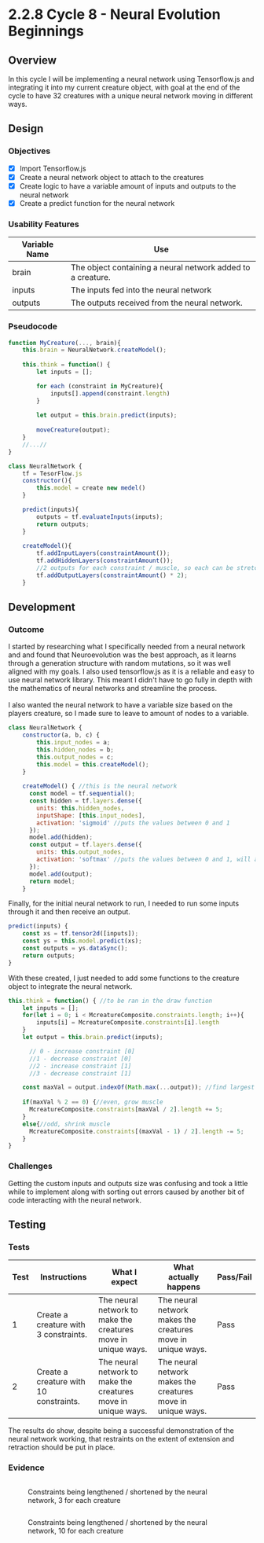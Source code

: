 # 2.2.8 Cycle 8 - Neural Evolution Beginnings

## Overview

In this cycle I will be implementing a neural network using Tensorflow.js and integrating it into my current creature object, with goal at the end of the cycle to have 32 creatures with a unique neural network moving in different ways.

## Design

### Objectives&#x20;

* [x] Import Tensorflow.js
* [x] Create a neural network object to attach to the creatures
* [x] Create logic to have a variable amount of inputs and outputs to the neural network
* [x] Create a predict function for the neural network

### Usability Features



| Variable Name | Use                                                         |
| ------------- | ----------------------------------------------------------- |
| brain         | The object containing a neural network added to a creature. |
| inputs        | The inputs fed into the neural network                      |
| outputs       | The outputs received from the neural network.               |

### Pseudocode

```javascript
function MyCreature(..., brain){
    this.brain = NeuralNetwork.createModel();
    
    this.think = function() {   
        let inputs = [];

        for each (constraint in MyCreature){
            inputs[].append(constraint.length)
        }
        
        let output = this.brain.predict(inputs);
        
        moveCreature(output);
    }   
    //...//
}

class NeuralNetwork {
    tf = TesorFlow.js
    constructor(){
        this.model = create new medel()
    }

    predict(inputs){
        outputs = tf.evaluateInputs(inputs);
        return outputs;
    }
    
    createModel(){
        tf.addInputLayers(constraintAmount());
        tf.addHiddenLayers(constraintAmount());
        //2 outputs for each constraint / muscle, so each can be stretched or contracted
        tf.addOutputLayers(constraintAmount() * 2);
    }
```

## Development

### Outcome

I started by researching what I specifically needed from a neural network and and found that Neuroevolution was the best approach, as it learns through a generation structure with random mutations, so it was well aligned with my goals. I also used tensorflow.js as it is a reliable and easy to use neural network library. This meant I didn't have to go fully in depth with the mathematics of neural networks and streamline the process.\
\
I also wanted the neural network to have a variable size based on the players creature, so I made sure to leave to amount of nodes to a variable.

```javascript
class NeuralNetwork {
    constructor(a, b, c) {
        this.input_nodes = a;
        this.hidden_nodes = b;
        this.output_nodes = c;
        this.model = this.createModel();
    }
    
    createModel() { //this is the neural network
      const model = tf.sequential();
      const hidden = tf.layers.dense({
        units: this.hidden_nodes,
        inputShape: [this.input_nodes],
        activation: 'sigmoid' //puts the values between 0 and 1
      });
      model.add(hidden);
      const output = tf.layers.dense({
        units: this.output_nodes,
        activation: 'softmax' //puts the values between 0 and 1, will all adding to 1
      });
      model.add(output);
      return model;
    }
```

Finally, for the initial neural network to run, I needed to run some inputs through it and then receive an output.

```javascript
predict(inputs) {
    const xs = tf.tensor2d([inputs]);
    const ys = this.model.predict(xs);
    const outputs = ys.dataSync();
    return outputs;
}
```

With these created, I just needed to add some functions to the creature object to integrate the neural network.

```javascript
this.think = function() { //to be ran in the draw function
    let inputs = [];
    for(let i = 0; i < McreatureComposite.constraints.length; i++){
        inputs[i] = McreatureComposite.constraints[i].length
    }
    let output = this.brain.predict(inputs);

      // 0 - increase constraint [0] 
      //1 - decrease constraint [0] 
      //2 - increase constraint [1] 
      //3 - decrease constraint [1]

    const maxVal = output.indexOf(Math.max(...output)); //find largest output
    
    if(maxVal % 2 == 0) {//even, grow muscle
      McreatureComposite.constraints[maxVal / 2].length += 5;
    }
    else{//odd, shrink muscle
      McreatureComposite.constraints[(maxVal - 1) / 2].length -= 5;
    }
}
```

### Challenges

Getting the custom inputs and outputs size was confusing and took a little while to implement along with sorting out errors caused by another bit of code interacting with the neural network.

## Testing

### Tests

| Test | Instructions                           | What I expect                                                  | What actually happens                                       | Pass/Fail |
| ---- | -------------------------------------- | -------------------------------------------------------------- | ----------------------------------------------------------- | --------- |
| 1    | Create a creature with 3 constraints.  | The neural network to  make the creatures move in unique ways. | The neural network makes the creatures move in unique ways. | Pass      |
| 2    | Create a creature with 10 constraints. | The neural network to  make the creatures move in unique ways. | The neural network makes the creatures move in unique ways. | Pass      |

The results do show, despite being a successful demonstration of the neural network working, that restraints on the extent of extension and retraction should be put in place.

### Evidence

<figure><img src="../.gitbook/assets/image (2).png" alt=""><figcaption><p>Constraints being lengthened / shortened by the neural network, 3 for each creature</p></figcaption></figure>

<figure><img src="../.gitbook/assets/image (1).png" alt=""><figcaption><p>Constraints being lengthened / shortened by the neural network, 10 for each creature</p></figcaption></figure>
